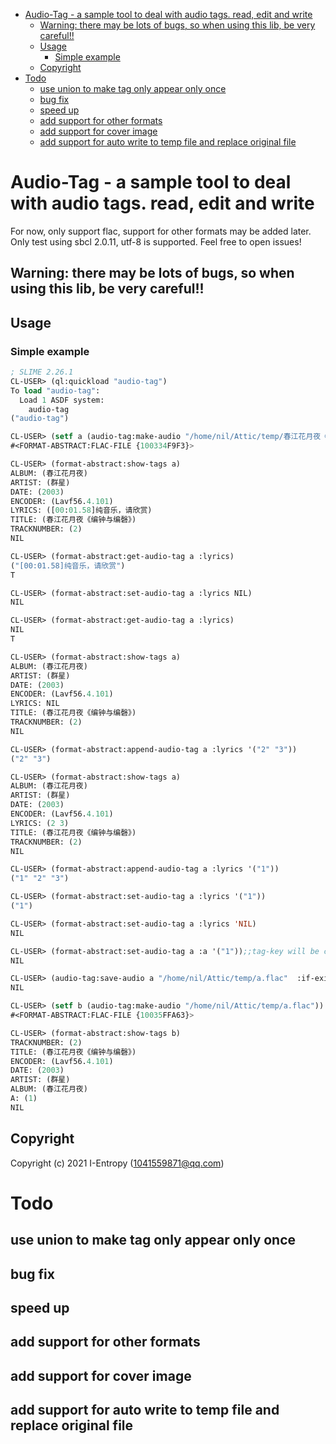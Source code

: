 - [Audio-Tag  - a sample tool to deal with audio tags. read, edit and write](#orgae6864e)
  - [Warning: there may be lots of bugs, so when using this lib, be very careful!!](#orgaf200de)
  - [Usage](#org103be58)
    - [Simple example](#org77f77aa)
  - [Copyright](#org879b76d)
- [Todo](#org3059a96)
  - [use union to make tag only appear only once](#orge41c45d)
  - [bug fix](#orga02b3d8)
  - [speed up](#org49be9b6)
  - [add support for other formats](#orgbf5e0ab)
  - [add support for cover image](#org3d0c0e3)
  - [add support for auto write to temp file and replace original file](#org3c4806b)


<a id="orgae6864e"></a>

# Audio-Tag  - a sample tool to deal with audio tags. read, edit and write

For now, only support flac, support for other formats may be added later. Only test using sbcl 2.0.11, utf-8 is supported. Feel free to open issues!


<a id="orgaf200de"></a>

## Warning: there may be lots of bugs, so when using this lib, be very careful!!


<a id="org103be58"></a>

## Usage


<a id="org77f77aa"></a>

### Simple example

```lisp
; SLIME 2.26.1
CL-USER> (ql:quickload "audio-tag")
To load "audio-tag":
  Load 1 ASDF system:
    audio-tag
("audio-tag")

CL-USER> (setf a (audio-tag:make-audio "/home/nil/Attic/temp/春江花月夜《编钟与编磬》_群星_春江花月夜.flac"))
#<FORMAT-ABSTRACT:FLAC-FILE {100334F9F3}>

CL-USER> (format-abstract:show-tags a)
ALBUM: (春江花月夜)
ARTIST: (群星)
DATE: (2003)
ENCODER: (Lavf56.4.101)
LYRICS: ([00:01.58]纯音乐，请欣赏)
TITLE: (春江花月夜《编钟与编磬》)
TRACKNUMBER: (2)
NIL

CL-USER> (format-abstract:get-audio-tag a :lyrics)
("[00:01.58]纯音乐，请欣赏")
T

CL-USER> (format-abstract:set-audio-tag a :lyrics NIL)
NIL

CL-USER> (format-abstract:get-audio-tag a :lyrics)
NIL
T

CL-USER> (format-abstract:show-tags a)
ALBUM: (春江花月夜)
ARTIST: (群星)
DATE: (2003)
ENCODER: (Lavf56.4.101)
LYRICS: NIL
TITLE: (春江花月夜《编钟与编磬》)
TRACKNUMBER: (2)
NIL

CL-USER> (format-abstract:append-audio-tag a :lyrics '("2" "3"))
("2" "3")

CL-USER> (format-abstract:show-tags a)
ALBUM: (春江花月夜)
ARTIST: (群星)
DATE: (2003)
ENCODER: (Lavf56.4.101)
LYRICS: (2 3)
TITLE: (春江花月夜《编钟与编磬》)
TRACKNUMBER: (2)
NIL

CL-USER> (format-abstract:append-audio-tag a :lyrics '("1"))
("1" "2" "3")

CL-USER> (format-abstract:set-audio-tag a :lyrics '("1"))
("1")

CL-USER> (format-abstract:set-audio-tag a :lyrics 'NIL)
NIL

CL-USER> (format-abstract:set-audio-tag a :a '("1"));;tag-key will be created auto.
NIL

CL-USER> (audio-tag:save-audio a "/home/nil/Attic/temp/a.flac"  :if-exists :supersede)
NIL

CL-USER> (setf b (audio-tag:make-audio "/home/nil/Attic/temp/a.flac"))
#<FORMAT-ABSTRACT:FLAC-FILE {10035FFA63}>

CL-USER> (format-abstract:show-tags b)
TRACKNUMBER: (2)
TITLE: (春江花月夜《编钟与编磬》)
ENCODER: (Lavf56.4.101)
DATE: (2003)
ARTIST: (群星)
ALBUM: (春江花月夜)
A: (1)
NIL
```


<a id="org879b76d"></a>

## Copyright

Copyright (c) 2021 I-Entropy (<1041559871@qq.com>)


<a id="org3059a96"></a>

# Todo


<a id="orge41c45d"></a>

## use union to make tag only appear only once


<a id="orga02b3d8"></a>

## bug fix


<a id="org49be9b6"></a>

## speed up


<a id="orgbf5e0ab"></a>

## add support for other formats


<a id="org3d0c0e3"></a>

## add support for cover image


<a id="org3c4806b"></a>

## add support for auto write to temp file and replace original file